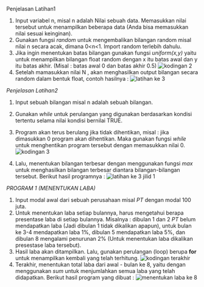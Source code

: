 Penjelasan Latihan1
1. Input variabel n, misal n adalah Nilai sebuah data. Memasukkan nilai tersebut untuk menampilkan beberapa data (Anda bisa memasukkan        nilai sesuai keinginan).
2. Gunakan fungsi *random* untuk mengembalikan bilangan random misal nilai n secara acak, dimana 0<n<1. Import random terlebih            dahulu.
3. Jika ingin menentukan batas bilangan gunakan fungsi *uniform(x,y)* yaitu untuk menampilkan bilangan float random dengan x itu          batas awal dan y itu batas akhir. (Misal : batas awal 0 dan batas akhir 0.5)
   ![kodingan 2](https://user-images.githubusercontent.com/56994174/68919705-9dffb280-07a5-11ea-8205-55e510e868ed.png) 
4. Setelah mamasukkan nilai N , akan menghasilkan output bilangan secara random dalam bentuk float, contoh hasilnya :
   ![latihan ke 3](https://user-images.githubusercontent.com/56994174/68920352-86292e00-07a7-11ea-96a3-bf7fc3c3c512.png)

*Penjelasan Latihan2*
1. Input sebuah bilangan misal n adalah sebuah bilangan.
2. Gunakan *while* untuk perulangan yang digunakan berdasarkan kondisi tertentu selama nilai kondisi bernilai TRUE.
3. Program akan terus berulang jika tidak dihentikan, misal : jika dimasukkan 0 program akan dihentikan. Maka gunakan fungsi *while*      untuk menghentikan program tersebut dengan memasukkan nilai 0.
![kodingan 3](https://user-images.githubusercontent.com/56994174/68920154-fbe0ca00-07a6-11ea-80c9-042178f17a9e.png)

4. Lalu, menentukan bilangan terbesar dengan menggunakan fungsi *max* untuk menghasilkan bilangan terbesar diantara bilangan-bilangan    tersebut. Berikut hasil programnya :
![latihan ke 3 jilid 1](https://user-images.githubusercontent.com/56994174/68920185-12872100-07a7-11ea-93b6-3b8396e30958.png)

*PROGRAM 1 (MENENTUKAN LABA)*
1. Input modal awal dari sebuah perusahaan misal *PT* dengan modal 100 juta.
2. Untuk menentukan laba setiap bulannya, harus mengetahui berapa presentase laba di setiap bulannya. Misalnya : dibulan 1 dan 2 *PT*    belum mendapatkan laba (Jadi dibulan 1 tidak dikalikan apapun), untuk bulan ke 3-4 mendapatkan laba 1%, dibulan 5 mendapatkan laba      5%, dan dibulan 8 mengalami penurunan 2% (Untuk menentukan laba dikalikan presestase laba tersebut). 
3. Hasil laba akan ditampilkan. Lalu, gunakan perulangan (loop) berupa **for** untuk menampilkan kembali yang telah terhitung.
 ![kodingan terakhir](https://user-images.githubusercontent.com/56994174/68920260-47937380-07a7-11ea-85be-7be942790a3d.png)
4. Terakhir, menentukan total laba dari awal - bulan ke 8, yaitu dengan menggunakan *sum* untuk menjumlahkan semua laba yang telah      didapatkan. Berikut hasil program yang dibuat :
![menentukan laba ke 8](https://user-images.githubusercontent.com/56994174/68920301-61cd5180-07a7-11ea-964c-41b4699f73bc.png)
